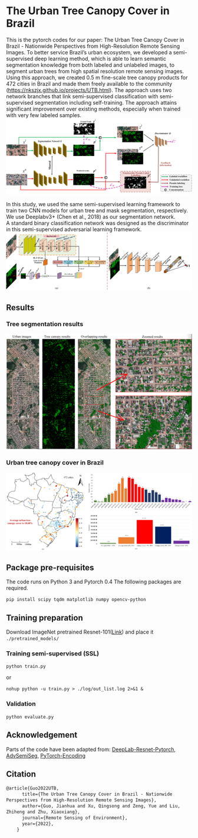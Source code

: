 # The Urban Tree Canopy Cover in Brazil

This is the pytorch codes for our paper: The Urban Tree Canopy Cover in Brazil - Nationwide Perspectives from High-Resolution Remote Sensing Images.
To better service Brazil’s urban ecosystem, we developed a semi-supervised deep learning method, which is able to learn semantic segmentation knowledge from both labeled and unlabeled images, to segment urban trees from high spatial resolution remote sensing images. Using this approach, we created 0.5 m fine-scale tree canopy products for 472 cities in Brazil and made them freely available to the community (https://nkszjx.github.io/projects/UTB.html). 
The approach uses two network branches that link semi-supervised classification with semi-supervised segmentation including self-training. The approach attains significant improvement over existing methods, especially when trained with very few labeled samples.
![](/figure/TreeSeg_Network.png)

In this study, we used the same semi-supervised learning framework to train two CNN models for urban tree and mask segmentation, respectively. 
We use Deeplabv3+ (Chen et al., 2018) as our segmentation network.  
A standard binary classification network was designed as the discriminator in this semi-supervised adversarial learning framework.
![](/figure/deeplab_discriminator.png)

## Results
### Tree segmentation results
![](/figure/tree.png)

### Urban tree canopy cover in Brazil
![](/figure/Graphical.png)

## Package pre-requisites
The code runs on Python 3 and Pytorch 0.4 The following packages are required. 

```
pip install scipy tqdm matplotlib numpy opencv-python
```

## Training preparation

Download ImageNet pretrained Resnet-101([Link](https://download.pytorch.org/models/resnet101-5d3b4d8f.pth)) and place it ```./pretrained_models/```

### Training semi-supervised (SSL)
```
python train.py   
```
or
```
nohup python -u train.py > ./log/out_list.log 2>&1 &
``` 
### Validation 
```
python evaluate.py
```

## Acknowledgement

Parts of the code have been adapted from: 
[DeepLab-Resnet-Pytorch](https://github.com/speedinghzl/Pytorch-Deeplab), [AdvSemiSeg](https://github.com/hfslyc/AdvSemiSeg), [PyTorch-Encoding](https://github.com/zhanghang1989/PyTorch-Encoding)


## Citation
```
@article{Guo2022UTB,
      title={The Urban Tree Canopy Cover in Brazil - Nationwide Perspectives from High-Resolution Remote Sensing Images},
      author={Guo, Jianhua and Xu, Qingsong and Zeng, Yue and Liu, Zhiheng and Zhu, Xiaoxiang},
      journal={Remote Sensing of Environment},
      year={2022},
    }
```

